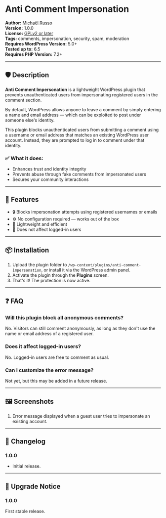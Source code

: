 # Anti Comment Impersonation

**Author:** [Michaël Russo](https://www.linkedin.com/in/michaelruss0/)  
**Version:** 1.0.0  
**License:** [GPLv2 or later](https://www.gnu.org/licenses/gpl-2.0.html)  
**Tags:** comments, impersonation, security, spam, moderation  
**Requires WordPress Version:** 5.0+  
**Tested up to:** 6.5  
**Requires PHP Version:** 7.2+

---

## 🛡️ Description

**Anti Comment Impersonation** is a lightweight WordPress plugin that prevents unauthenticated users from impersonating registered users in the comment section.

By default, WordPress allows anyone to leave a comment by simply entering a name and email address — which can be exploited to post under someone else's identity.

This plugin blocks unauthenticated users from submitting a comment using a username or email address that matches an existing WordPress user account. Instead, they are prompted to log in to comment under that identity.

### ✅ What it does:
- Enhances trust and identity integrity
- Prevents abuse through fake comments from impersonated users
- Secures your community interactions

---

## 🚀 Features

- 🔒 Blocks impersonation attempts using registered usernames or emails
- ⚙️ No configuration required — works out of the box
- 🧩 Lightweight and efficient
- 👥 Does not affect logged-in users

---

## 📦 Installation

1. Upload the plugin folder to `/wp-content/plugins/anti-comment-impersonation`, or install it via the WordPress admin panel.
2. Activate the plugin through the **Plugins** screen.
3. That's it! The protection is now active.

---

## ❓ FAQ

### Will this plugin block all anonymous comments?

No. Visitors can still comment anonymously, as long as they don't use the name or email address of a registered user.

### Does it affect logged-in users?

No. Logged-in users are free to comment as usual.

### Can I customize the error message?

Not yet, but this may be added in a future release.

---

## 🖼️ Screenshots

1. Error message displayed when a guest user tries to impersonate an existing account.

---

## 📝 Changelog

### 1.0.0
- Initial release.

---

## 📢 Upgrade Notice

### 1.0.0
First stable release.
